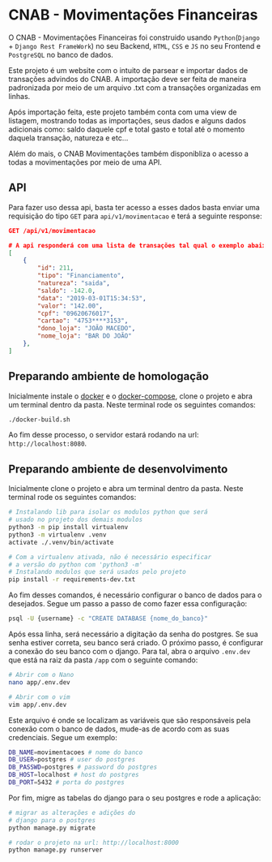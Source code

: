 # CNAB - Movimentações Financeiras

O CNAB - Movimentações Financeiras foi construido usando `Python`(`Django` + `Django Rest FrameWork`) no seu Backend, `HTML`, `CSS` e `JS` no seu Frontend e `PostgreSQL` no banco de dados.  

Este projeto é um website com o intuito de parsear e importar dados de transações advindos do CNAB. A importação deve ser feita de maneira padronizada por meio de um arquivo .txt com a transações organizadas em linhas. 

Após importação feita, este projeto também conta com uma view de listagem, mostrando todas as importações, seus dados e alguns dados adicionais como: saldo daquele cpf e total gasto e total até o momento daquela transação, natureza e etc... 

Além do mais, o CNAB Movimentações também disponibliza o acesso a todas a movimentações por meio de uma API. 

## API

Para fazer uso dessa api, basta ter acesso a esses dados basta enviar uma requisição do tipo `GET` para `api/v1/movimentacao` e terá a seguinte response:
```json
GET /api/v1/movimentacao

# A api responderá com uma lista de transações tal qual o exemplo abaixo
[
    {
        "id": 211,
        "tipo": "Financiamento",
        "natureza": "saida",
        "saldo": -142.0,
        "data": "2019-03-01T15:34:53",
        "valor": "142.00",
        "cpf": "09620676017",
        "cartao": "4753****3153",
        "dono_loja": "JOÃO MACEDO",
        "nome_loja": "BAR DO JOÃO"
    },
]
```

## Preparando ambiente de homologação

Inicialmente instale o [docker](https://docs.docker.com/engine/install/ubuntu/) e o [docker-compose](https://docs.docker.com/compose/install/), clone o projeto e abra um terminal dentro da pasta. Neste terminal rode os seguintes comandos:
```bash
./docker-build.sh
```
Ao fim desse processo, o servidor estará rodando na url: `http://localhost:8080`.

## Preparando ambiente de desenvolvimento

Inicialmente clone o projeto e abra um terminal dentro da pasta. Neste terminal rode os seguintes comandos:

```bash
# Instalando lib para isolar os modulos python que será 
# usado no projeto dos demais modulos
python3 -m pip install virtualenv
python3 -m virtualenv .venv
activate ./.venv/bin/activate

# Com a virtualenv ativada, não é necessário especificar 
# a versão do python com 'python3 -m'
# Instalando modulos que será usados pelo projeto
pip install -r requirements-dev.txt
```

Ao fim desses comandos, é necessário configurar o banco de dados para o desejados. Segue um passo a passo de como fazer essa configuração:
```bash
psql -U {username} -c "CREATE DATABASE {nome_do_banco}"
```
Após essa linha, será necessário a digitação da senha do postgres. Se sua senha estiver correta, seu banco será criado. O próximo passo, é configurar a conexão do seu banco com o django. Para tal, abra o arquivo `.env.dev` que está na raiz da pasta `/app` com o seguinte comando:
```bash
# Abrir com o Nano
nano app/.env.dev

# Abrir com o vim
vim app/.env.dev
```
Este arquivo é onde se localizam as variáveis que são responsáveis pela conexão com o banco de dados, mude-as de acordo com as suas credenciais. Segue um exemplo:
```bash
DB_NAME=movimentacoes # nome do banco
DB_USER=postgres # user do postgres
DB_PASSWD=postgres # password do postgres
DB_HOST=localhost # host do postgres
DB_PORT=5432 # porta do postgres
```
Por fim, migre as tabelas do django para o seu postgres e rode a aplicação:
```bash
# migrar as alterações e adições do 
# django para o postgres
python manage.py migrate 

# rodar o projeto na url: http://localhost:8000
python manage.py runserver
```